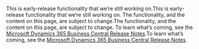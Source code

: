 <span data-ttu-id="88049-101">This is early-release functionality that we’re still working on.</span><span class="sxs-lookup"><span data-stu-id="88049-101">This is early-release functionality that we’re still working on.</span></span> <span data-ttu-id="88049-102">The functionality, and the content on this page, are subject to change.</span><span class="sxs-lookup"><span data-stu-id="88049-102">The functionality, and the content on this page, are subject to change.</span></span> <span data-ttu-id="88049-103">To learn what’s coming, see the [Microsoft Dynamics 365 Business Central Release Notes](https://go.microsoft.com/fwlink/?linkid=2047422).</span><span class="sxs-lookup"><span data-stu-id="88049-103">To learn what’s coming, see the [Microsoft Dynamics 365 Business Central Release Notes](https://go.microsoft.com/fwlink/?linkid=2047422).</span></span>